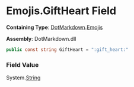 # Emojis\.GiftHeart Field

**Containing Type**: [DotMarkdown](../../README.md)\.[Emojis](../README.md)

**Assembly**: DotMarkdown\.dll

```csharp
public const string GiftHeart = ":gift_heart:"
```

### Field Value

System\.[String](https://docs.microsoft.com/en-us/dotnet/api/system.string)